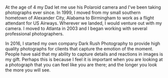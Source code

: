 At the age of 4 my Dad let me use his Polaroid camera and I've been taking photographs ever since. In 1999, I moved from my small southern hometown of Alexander City, Alabama to Birmingham to work as a flight attendant for US Airways. Wherever we landed, I would venture out with my camera. I moved to Atlanta in 2003 and I began working with several professional photographers.

In 2016, I started my own company Dark Rush Photography to provide high quality photographs for clients that capture the emotion of the moment. People have said that my ability to capture details and reactions in images is my gift. Perhaps this is because I feel it is important when you are looking at a photograph that you can feel like you are there; and the longer you look the more you will see.
